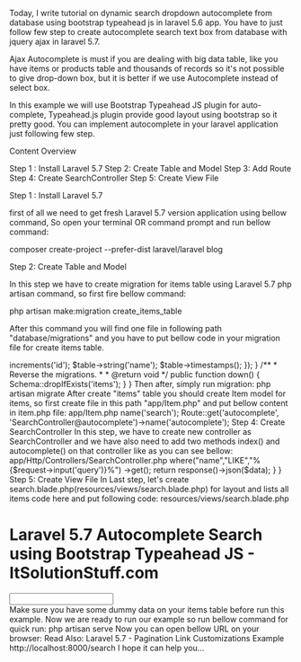
Today, I write tutorial on dynamic search dropdown autocomplete from database using bootstrap typeahead js in laravel 5.6 app. You have to just follow few step to create autocomplete search text box from database with jquery ajax in laravel 5.7.

Ajax Autocomplete is must if you are dealing with big data table, like you have items or products table and thousands of records so it's not possible to give drop-down box, but it is better if we use Autocomplete instead of select box.

In this example we will use Bootstrap Typeahead JS plugin for auto-complete, Typeahead.js plugin provide good layout using bootstrap so it pretty good. You can implement autocomplete in your laravel application just following few step.

Content Overview

 Step 1 : Install Laravel 5.7
 Step 2: Create Table and Model
 Step 3: Add Route
 Step 4: Create SearchController
 Step 5: Create View File


Step 1 : Install Laravel 5.7

first of all we need to get fresh Laravel 5.7 version application using bellow command, So open your terminal OR command prompt and run bellow command:

composer create-project --prefer-dist laravel/laravel blog

Step 2: Create Table and Model

In this step we have to create migration for items table using Laravel 5.7 php artisan command, so first fire bellow command:

php artisan make:migration create_items_table

After this command you will find one file in following path "database/migrations" and you have to put bellow code in your migration file for create items table.

<?php
  
use Illuminate\Support\Facades\Schema;
use Illuminate\Database\Schema\Blueprint;
use Illuminate\Database\Migrations\Migration;
  
class CreateItemsTable extends Migration
{
    /**
     * Run the migrations.
     *
     * @return void
     */
    public function up()
    {
        Schema::create('items', function (Blueprint $table) {
            $table->increments('id');
            $table->string('name');
            $table->timestamps();
        });
    }
  
    /**
     * Reverse the migrations.
     *
     * @return void
     */
    public function down()
    {
        Schema::dropIfExists('items');
    }
}
Then after, simply run migration:

php artisan migrate

After create "items" table you should create Item model for items, so first create file in this path "app/Item.php" and put bellow content in item.php file:

app/Item.php

<?php
  
namespace App;
   
use Illuminate\Database\Eloquent\Model;
  
class Item extends Model
{
       
}
Step 3: Add Route

In this is step we need to create routes for display view and ajax method. so open your "routes/web.php" file and add following route.

routes/web.php

Route::get('search', 'SearchController@index')->name('search');
Route::get('autocomplete', 'SearchController@autocomplete')->name('autocomplete');
Step 4: Create SearchController

In this step, we have to create new controller as SearchController and we have also need to add two methods index() and autocomplete() on that controller like as you can see bellow:

app/Http/Controllers/SearchController.php

<?php
  
namespace App\Http\Controllers;
  
use Illuminate\Http\Request;
use App\Item;
  
class SearchController extends Controller
{
    /**
     * Display a listing of the resource.
     *
     * @return \Illuminate\Http\Response
     */
    public function index()
    {
        return view('search');
    }
  
    /**
     * Show the form for creating a new resource.
     *
     * @return \Illuminate\Http\Response
     */
    public function autocomplete(Request $request)
    {
        $data = Item::select("name")
                ->where("name","LIKE","%{$request->input('query')}%")
                ->get();
   
        return response()->json($data);
    }
}
Step 5: Create View File

In Last step, let's create search.blade.php(resources/views/search.blade.php) for layout and lists all items code here and put following code:

resources/views/search.blade.php

<!DOCTYPE html>
<html>
<head>
    <title>Laravel 5.7 Autocomplete Search using Bootstrap Typeahead JS - ItSolutionStuff.com</title>
    <link rel="stylesheet" href="https://cdnjs.cloudflare.com/ajax/libs/twitter-bootstrap/4.1.3/css/bootstrap.min.css" />
    <script src="http://ajax.googleapis.com/ajax/libs/jquery/1.9.1/jquery.js"></script>
    <script src="https://cdnjs.cloudflare.com/ajax/libs/bootstrap-3-typeahead/4.0.1/bootstrap3-typeahead.min.js"></script>
</head>
<body>
   
<div class="container">
    <h1>Laravel 5.7 Autocomplete Search using Bootstrap Typeahead JS - ItSolutionStuff.com</h1>   
    <input class="typeahead form-control" type="text">
</div>
   
<script type="text/javascript">
    var path = "{{ route('autocomplete') }}";
    $('input.typeahead').typeahead({
        source:  function (query, process) {
        return $.get(path, { query: query }, function (data) {
                return process(data);
            });
        }
    });
</script>
   
</body>
</html>
Make sure you have some dummy data on your items table before run this example. Now we are ready to run our example so run bellow command for quick run:

php artisan serve

Now you can open bellow URL on your browser:

Read Also: Laravel 5.7 - Pagination Link Customizations Example
http://localhost:8000/search

I hope it can help you...

